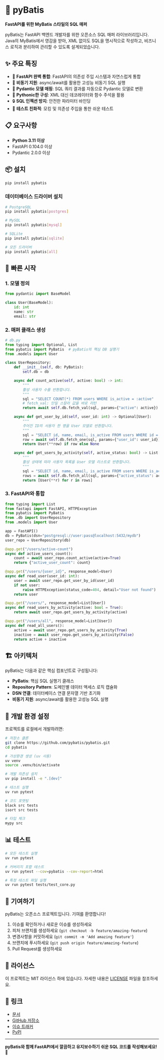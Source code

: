 # 🐍 pyBatis

**FastAPI를 위한 MyBatis 스타일의 SQL 매퍼**

pyBatis는 FastAPI 백엔드 개발자를 위한 오픈소스 SQL 매퍼 라이브러리입니다. Java의 MyBatis에서 영감을 받아, XML 없이도 SQL을 명시적으로 작성하고, 비즈니스 로직과 분리하여 관리할 수 있도록 설계되었습니다.

## ✨ 주요 특징

- 🚀 **FastAPI 완벽 통합**: FastAPI의 의존성 주입 시스템과 자연스럽게 통합
- 🔄 **비동기 지원**: async/await를 활용한 고성능 비동기 SQL 실행
- 🎯 **Pydantic 모델 매핑**: SQL 쿼리 결과를 자동으로 Pydantic 모델로 변환
- 🐍 **Pythonic한 구성**: XML 대신 데코레이터와 함수 주석을 활용
- 🔒 **SQL 인젝션 방지**: 안전한 파라미터 바인딩
- 🧪 **테스트 친화적**: 모킹 및 의존성 주입을 통한 쉬운 테스트

## 📋 요구사항

- **Python 3.11 이상**
- FastAPI 0.104.0 이상
- Pydantic 2.0.0 이상

## 📦 설치

```bash
pip install pybatis
```

### 데이터베이스 드라이버 설치

```bash
# PostgreSQL
pip install pybatis[postgres]

# MySQL
pip install pybatis[mysql]

# SQLite
pip install pybatis[sqlite]

# 모든 드라이버
pip install pybatis[all]
```

## 🚀 빠른 시작

### 1. 모델 정의

```python
from pydantic import BaseModel

class User(BaseModel):
    id: int
    name: str
    email: str
```

### 2. 매퍼 클래스 생성

```python
# db.py
from typing import Optional, List
from pybatis import PyBatis  # pyBatis의 핵심 DB 실행기
from .models import User

class UserRepository:
    def __init__(self, db: PyBatis):
        self.db = db

    async def count_active(self, active: bool) -> int:
        """
        활성 사용자 수를 반환합니다.
        """
        sql = "SELECT COUNT(*) FROM users WHERE is_active = :active"
        # fetch_val: 단일 스칼라 값을 바로 리턴
        return await self.db.fetch_val(sql, params={"active": active})

    async def get_user_by_id(self, user_id: int) -> Optional[User]:
        """
        주어진 ID의 사용자 한 명을 User 모델로 반환합니다.
        """
        sql = "SELECT id, name, email, is_active FROM users WHERE id = :user_id"
        row = await self.db.fetch_one(sql, params={"user_id": user_id})
        return User(**row) if row else None

    async def get_users_by_activity(self, active_status: bool) -> List[User]:
        """
        활성 상태에 따라 사용자 목록을 User 모델 리스트로 반환합니다.
        """
        sql = "SELECT id, name, email, is_active FROM users WHERE is_active = :active_status"
        rows = await self.db.fetch_all(sql, params={"active_status": active_status})
        return [User(**r) for r in rows]
```

### 3. FastAPI와 통합

```python
from typing import List
from fastapi import FastAPI, HTTPException
from pybatis import PyBatis
from .db import UserRepository
from .models import User

app = FastAPI()
db = PyBatis(dsn="postgresql://user:pass@localhost:5432/mydb")
user_repo = UserRepository(db)

@app.get("/users/active-count")
async def active_users_count():
    count = await user_repo.count_active(active=True)
    return {"active_user_count": count}

@app.get("/users/{user_id}", response_model=User)
async def read_user(user_id: int):
    user = await user_repo.get_user_by_id(user_id)
    if not user:
        raise HTTPException(status_code=404, detail="User not found")
    return user

@app.get("/users/", response_model=List[User])
async def read_users_by_activity(active: bool = True):
    return await user_repo.get_users_by_activity(active)

@app.get("/users/all", response_model=List[User])
async def read_all_users():
    active = await user_repo.get_users_by_activity(True)
    inactive = await user_repo.get_users_by_activity(False)
    return active + inactive
```

## 🏗️ 아키텍처

pyBatis는 다음과 같은 핵심 컴포넌트로 구성됩니다:

- **PyBatis**: 핵심 SQL 실행기 클래스
- **Repository Pattern**: 도메인별 데이터 액세스 로직 캡슐화
- **DSN 연결**: 데이터베이스 연결 문자열 기반 초기화
- **비동기 지원**: async/await를 활용한 고성능 SQL 실행

## 🧪 개발 환경 설정

프로젝트를 로컬에서 개발하려면:

```bash
# 저장소 클론
git clone https://github.com/pybatis/pybatis.git
cd pybatis

# 가상환경 생성 (uv 사용)
uv venv
source .venv/bin/activate

# 개발 의존성 설치
uv pip install -e ".[dev]"

# 테스트 실행
uv run pytest

# 코드 포맷팅
black src tests
isort src tests

# 타입 체크
mypy src
```

## 📊 테스트

```bash
# 모든 테스트 실행
uv run pytest

# 커버리지 포함 테스트
uv run pytest --cov=pybatis --cov-report=html

# 특정 테스트 파일 실행
uv run pytest tests/test_core.py
```

## 🤝 기여하기

pyBatis는 오픈소스 프로젝트입니다. 기여를 환영합니다!

1. 이슈를 확인하거나 새로운 이슈를 생성하세요
2. 피처 브랜치를 생성하세요 (`git checkout -b feature/amazing-feature`)
3. 변경사항을 커밋하세요 (`git commit -m 'Add amazing feature'`)
4. 브랜치에 푸시하세요 (`git push origin feature/amazing-feature`)
5. Pull Request를 생성하세요

## 📝 라이선스

이 프로젝트는 MIT 라이선스 하에 있습니다. 자세한 내용은 [LICENSE](LICENSE) 파일을 참조하세요.

## 🔗 링크

- [문서](https://pybatis.readthedocs.io)
- [GitHub 저장소](https://github.com/pybatis/pybatis)
- [이슈 트래커](https://github.com/pybatis/pybatis/issues)
- [PyPI](https://pypi.org/project/pybatis/)

---

**pyBatis와 함께 FastAPI에서 깔끔하고 유지보수하기 쉬운 SQL 코드를 작성해보세요! 🚀**